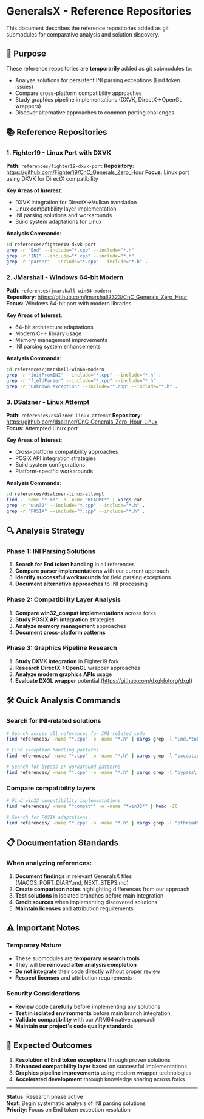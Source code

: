# GeneralsX - Reference Repositories

This document describes the reference repositories added as git submodules for comparative analysis and solution discovery.

## 🎯 Purpose

These reference repositories are **temporarily** added as git submodules to:
- Analyze solutions for persistent INI parsing exceptions (End token issues)
- Compare cross-platform compatibility approaches
- Study graphics pipeline implementations (DXVK, DirectX→OpenGL wrappers)
- Discover alternative approaches to common porting challenges

## 📚 Reference Repositories

### 1. Fighter19 - Linux Port with DXVK
**Path**: `references/fighter19-dxvk-port`
**Repository**: https://github.com/Fighter19/CnC_Generals_Zero_Hour
**Focus**: Linux port using DXVK for DirectX compatibility

**Key Areas of Interest**:
- DXVK integration for DirectX→Vulkan translation
- Linux compatibility layer implementation
- INI parsing solutions and workarounds
- Build system adaptations for Linux

**Analysis Commands**:
```bash
cd references/fighter19-dxvk-port
grep -r "End" --include="*.cpp" --include="*.h" .
grep -r "INI" --include="*.cpp" --include="*.h" .
grep -r "parser" --include="*.cpp" --include="*.h" .
```

### 2. JMarshall - Windows 64-bit Modern
**Path**: `references/jmarshall-win64-modern`  
**Repository**: https://github.com/jmarshall2323/CnC_Generals_Zero_Hour
**Focus**: Windows 64-bit port with modern libraries

**Key Areas of Interest**:
- 64-bit architecture adaptations
- Modern C++ library usage
- Memory management improvements
- INI parsing system enhancements

**Analysis Commands**:
```bash
cd references/jmarshall-win64-modern
grep -r "initFromINI" --include="*.cpp" --include="*.h" .
grep -r "fieldParser" --include="*.cpp" --include="*.h" .
grep -r "Unknown exception" --include="*.cpp" --include="*.h" .
```

### 3. DSalzner - Linux Attempt
**Path**: `references/dsalzner-linux-attempt`
**Repository**: https://github.com/dsalzner/CnC_Generals_Zero_Hour-Linux  
**Focus**: Attempted Linux port

**Key Areas of Interest**:
- Cross-platform compatibility approaches
- POSIX API integration strategies
- Build system configurations
- Platform-specific workarounds

**Analysis Commands**:
```bash
cd references/dsalzner-linux-attempt  
find . -name "*.md" -o -name "README*" | xargs cat
grep -r "win32" --include="*.cpp" --include="*.h" .
grep -r "POSIX" --include="*.cpp" --include="*.h" .
```

## 🔍 Analysis Strategy

### Phase 1: INI Parsing Solutions
1. **Search for End token handling** in all references
2. **Compare parser implementations** with our current approach
3. **Identify successful workarounds** for field parsing exceptions
4. **Document alternative approaches** to INI processing

### Phase 2: Compatibility Layer Analysis  
1. **Compare win32_compat implementations** across forks
2. **Study POSIX API integration** strategies
3. **Analyze memory management** approaches
4. **Document cross-platform patterns**

### Phase 3: Graphics Pipeline Research
1. **Study DXVK integration** in Fighter19 fork
2. **Research DirectX→OpenGL** wrapper approaches  
3. **Analyze modern graphics APIs** usage
4. **Evaluate DXGL wrapper** potential (https://github.com/dxgldotorg/dxgl)

## 🛠️ Quick Analysis Commands

### Search for INI-related solutions
```bash
# Search across all references for INI-related code
find references/ -name "*.cpp" -o -name "*.h" | xargs grep -l "End.*token\|INI.*parser\|initFromINI"

# Find exception handling patterns  
find references/ -name "*.cpp" -o -name "*.h" | xargs grep -l "exception.*field\|Unknown exception"

# Search for bypass or workaround patterns
find references/ -name "*.cpp" -o -name "*.h" | xargs grep -l "bypass\|workaround\|skip.*End"
```

### Compare compatibility layers
```bash
# Find win32 compatibility implementations
find references/ -name "*compat*" -o -name "*win32*" | head -20

# Search for POSIX adaptations
find references/ -name "*.cpp" -o -name "*.h" | xargs grep -l "pthread\|POSIX\|unistd"
```

## 📋 Documentation Standards

### When analyzing references:
1. **Document findings** in relevant GeneralsX files (MACOS_PORT_DIARY.md, NEXT_STEPS.md)
2. **Create comparison notes** highlighting differences from our approach
3. **Test solutions** in isolated branches before main integration
4. **Credit sources** when implementing discovered solutions
5. **Maintain licenses** and attribution requirements

## ⚠️ Important Notes

### Temporary Nature
- These submodules are **temporary research tools**
- They will be **removed after analysis completion**
- **Do not integrate** their code directly without proper review
- **Respect licenses** and attribution requirements

### Security Considerations  
- **Review code carefully** before implementing any solutions
- **Test in isolated environments** before main branch integration
- **Validate compatibility** with our ARM64 native approach
- **Maintain our project's code quality standards**

## 🎯 Expected Outcomes

1. **Resolution of End token exceptions** through proven solutions
2. **Enhanced compatibility layer** based on successful implementations  
3. **Graphics pipeline improvements** using modern wrapper technologies
4. **Accelerated development** through knowledge sharing across forks

---
**Status**: Research phase active  
**Next**: Begin systematic analysis of INI parsing solutions  
**Priority**: Focus on End token exception resolution
